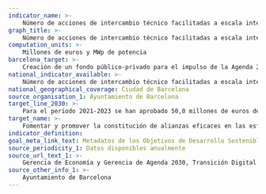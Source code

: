 ```yaml
---
indicator_name: >-
    Número de acciones de intercambio técnico facilitadas a escala internacional
graph_title: >-
    Número de acciones de intercambio técnico facilitadas a escala internacional
computation_units: >-
    Millones de euros y MWp de potencia
barcelona_target: >-
    Creación de un fondo público-privado para el impulso de la Agenda 2030 en Barcelona
national_indicator_available: >-
    Número de acciones de intercambio técnico facilitadas a escala internacional
national_geographical_coverage: Ciudad de Barcelona
source_organisation_1: Ayuntamiento de Barcelona
target_line_2030: >-
    Para el período 2021-2023 se han aprobado 50,0 millones de euros del presupuesto del Ayuntamiento. Objetivo de inversión privada 2021-2023: 166,0 millones de euros. Objetivo de potencia instalada 2021-2023: 83,0 MWp
target_name: >-
    Fomentar y promover la constitución de alianzas eficaces en las esferas pública, público-privada y de la sociedad civil, aprovechando la experiencia y las estrategias de obtención de recursos de los partenariados
indicator_definition:
goal_meta_link_text: Metadatos de los Objetivos de Desarrollo Sostenible de las Naciones Unidas (pdf 894kB)
source_periodicity_1: Datos disponibles anualmente
source_url_text_1: >-
    Gerencia de Economía y Gerencia de Agenda 2030, Transición Digital y Deportes
source_other_info_1: >-
    Ayuntamiento de Barcelona
---
```

